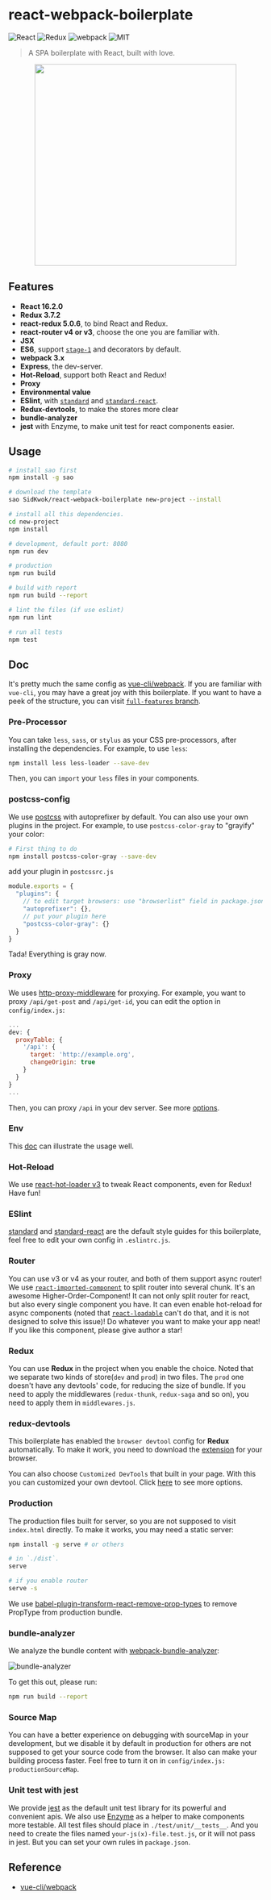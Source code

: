# react-webpack-boilerplate

![React](https://img.shields.io/badge/react-%5E16.2.0-brightgreen.svg)
![Redux](https://img.shields.io/badge/redux-%5E3.7.2-brightgreen.svg)
![webpack](https://img.shields.io/badge/webpack-%5E3.x.x-brightgreen.svg)
![MIT](https://img.shields.io/dub/l/vibe-d.svg?style=flat-square)

> A SPA boilerplate with React, built with love.

<div align="center"><img width="400" src="screenshots.png" /></div>

## Features
 - **React 16.2.0**
 - **Redux 3.7.2**
 - **react-redux 5.0.6**, to bind React and Redux.
 - **react-router v4 or v3**, choose the one you are familiar with.
 - **JSX**
 - **ES6**, support [`stage-1`](http://babeljs.io/docs/plugins/preset-stage-1/) and decorators by default.
 - **webpack 3.x**
 - **Express**, the dev-server.
 - **Hot-Reload**, support both React and Redux!
 - **Proxy**
 - **Environmental value**
 - **ESlint**, with [`standard`](https://github.com/feross/standard/blob/master/RULES.md#javascript-standard-style) and [`standard-react`](https://github.com/feross/eslint-config-standard-react).
 - **Redux-devtools**, to make the stores more clear
 - **bundle-analyzer**
 - **jest** with Enzyme, to make unit test for react components easier.

## Usage

```bash
# install sao first
npm install -g sao

# download the template
sao SidKwok/react-webpack-boilerplate new-project --install

# install all this dependencies.
cd new-project
npm install

# development, default port: 8080
npm run dev

# production
npm run build

# build with report
npm run build --report

# lint the files (if use eslint)
npm run lint

# run all tests
npm test
```

## Doc

It's pretty much the same config as [vue-cli/webpack](https://github.com/vuejs-templates/webpack/tree/master/docs). If you are familiar with `vue-cli`, you may have a great joy with this boilerplate. If you want to have a peek of the structure, you can visit [`full-features` branch](https://github.com/SidKwok/react-webpack-boilerplate/tree/full-features).

### Pre-Processor

You can take `less`, `sass`, or `stylus` as your CSS pre-processors, after installing the dependencies. For example, to use `less`:
```bash
npm install less less-loader --save-dev
```
Then, you can `import` your `less` files in your components.

### postcss-config

We use [postcss](http://postcss.org/) with autoprefixer by default. You can also use your own plugins in the project. For example, to use `postcss-color-gray` to "grayify" your color:
```bash
# First thing to do
npm install postcss-color-gray --save-dev
```

add your plugin in `postcssrc.js`
```javascript
module.exports = {
  "plugins": {
    // to edit target browsers: use "browserlist" field in package.json
    "autoprefixer": {},
    // put your plugin here
    "postcss-color-gray": {}
  }
}
```

Tada! Everything is gray now.

### Proxy

We uses [http-proxy-middleware](https://github.com/chimurai/http-proxy-middleware)  for proxying.
For example, you want to proxy `/api/get-post` and `/api/get-id`, you can edit the option in `config/index.js`:
```javascript
...
dev: {
  proxyTable: {
    '/api': {
      target: 'http://example.org',
      changeOrigin: true
    }
  }
}
...
```
Then, you can proxy `/api` in your dev server. See more [options](https://github.com/chimurai/http-proxy-middleware#options).

### Env

This [doc](https://github.com/vuejs-templates/webpack/blob/master/docs/env.md) can illustrate the usage well.

### Hot-Reload

We use [react-hot-loader v3](https://github.com/gaearon/react-hot-loader/tree/next) to tweak React components, even for Redux! Have fun!

### ESlint

[standard](https://github.com/feross/standard) and [standard-react](https://github.com/feross/standard-react) are the default style guides for this boilerplate, feel free to edit your own config in `.eslintrc.js`.

### Router

You can use v3 or v4 as your router, and both of them support async router! We use [`react-imported-component`](https://github.com/theKashey/react-imported-component) to split router into several chunk. It's an awesome Higher-Order-Component! It can not only split router for react, but also every single component you have. It can even enable hot-reload for async components (noted that [`react-loadable`](https://github.com/thejameskyle/react-loadable) can't do that, and it is not designed to solve this issue)! Do whatever you want to make your app neat! If you like this component, please give author a star!

### Redux

You can use **Redux** in the project when you enable the choice. Noted that we separate two kinds of store(`dev` and `prod`) in two files. The `prod` one doesn't have any devtools' code, for reducing the size of bundle. If you need to apply the middlewares (`redux-thunk`, `redux-saga` and so on), you need to apply them in `middlewares.js`.

### redux-devtools

This boilerplate has enabled the `browser devtool` config for **Redux** automatically. To make it work, you need to download the [extension](https://github.com/zalmoxisus/redux-devtools-extension) for your browser.

You can also choose `Customized DevTools` that built in your page. With this you can customized your own devtool. Click [here](https://github.com/gaearon/redux-devtools) to see more options.

### Production

The production files built for server, so you are not supposed to visit `index.html` directly. To make it works, you may need a static server:
```bash
npm install -g serve # or others

# in `./dist`.
serve

# if you enable router
serve -s
```

We use [babel-plugin-transform-react-remove-prop-types](https://www.npmjs.com/package/babel-plugin-transform-react-remove-prop-types) to remove PropType from production bundle.

### bundle-analyzer

We analyze the bundle content with [webpack-bundle-analyzer](https://github.com/th0r/webpack-bundle-analyzer):

![bundle-analyzer](/bundle_report.png)

To get this out, please run:

```bash
npm run build --report
```

### Source Map

You can have a better experience on debugging with sourceMap in your development, but we disable it by default in production for others are not supposed to get your source code from the browser. It also can make your building process faster. Feel free to turn it on in `config/index.js: productionSourceMap`.

### Unit test with jest

We provide [jest](http://facebook.github.io/jest/) as the default unit test library for its powerful and convenient apis. We also use [Enzyme](http://airbnb.io/enzyme/index.html) as a helper to make components more testable. All test files should place in `./test/unit/__tests__`. And you need to create the files named `your-js(x)-file.test.js`, or it will not pass in jest. But you can set your own rules in `package.json`.

## Reference

* [vue-cli/webpack](https://github.com/vuejs-templates/webpack)
